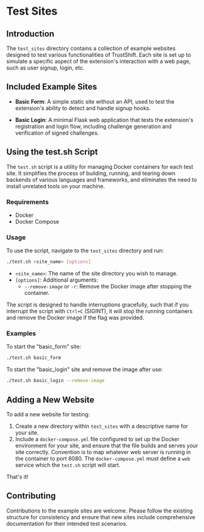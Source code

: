 # Test Sites

## Introduction

The `test_sites` directory contains a collection of example websites designed to test various functionalities of TrustShift. Each site is set up to simulate a specific aspect of the extension's interaction with a web page, such as user signup, login, etc.

## Included Example Sites

-   **Basic Form**: A simple static site without an API, used to test the extension's ability to detect and handle signup hooks.

-   **Basic Login**: A minimal Flask web application that tests the extension's registration and login flow, including challenge generation and verification of signed challenges.

## Using the test.sh Script

The `test.sh` script is a utility for managing Docker containers for each test site. It simplifies the process of building, running, and tearing down backends of various languages and frameworks, and eliminates the need to install unrelated tools on your machine.

### Requirements

-   Docker
-   Docker Compose

### Usage

To use the script, navigate to the `test_sites` directory and run:

```bash
./test.sh <site_name> [options]
```

-   `<site_name>`: The name of the site directory you wish to manage.
-   `[options]`: Additional arguments:
    -   `--remove-image` or `-r`: Remove the Docker image after stopping the container.

The script is designed to handle interruptions gracefully, such that if you interrupt the script with `Ctrl+C` (SIGINT), it will stop the running containers and remove the Docker image if the flag was provided.

### Examples

To start the "basic_form" site:

```bash
./test.sh basic_form
```

To start the "basic_login" site and remove the image after use:

```bash
./test.sh basic_login --remove-image
```

## Adding a New Website

To add a new website for testing:

1.  Create a new directory within `test_sites` with a descriptive name for your site.
2.  Include a `docker-compose.yml` file configured to set up the Docker environment for your site, and ensure that the file builds and serves your site correctly. Convention is to map whatever web server is running in the container to port 8080. The `docker-compose.yml` must define a `web` service which the `test.sh` script will start.

That's it!

## Contributing

Contributions to the example sites are welcome. Please follow the existing structure for consistency and ensure that new sites include comprehensive documentation for their intended test scenarios.
